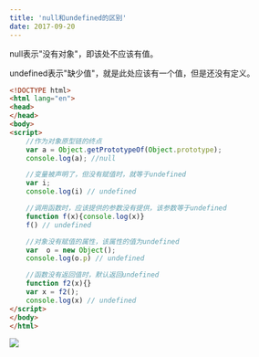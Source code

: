 ```yaml
---
title: 'null和undefined的区别'
date: 2017-09-20
---   
```

null表示"没有对象"，即该处不应该有值。  

undefined表示"缺少值"，就是此处应该有一个值，但是还没有定义。  
  

```html
<!DOCTYPE html>
<html lang="en">
<head>
</head>
<body>
<script>
    //作为对象原型链的终点
    var a = Object.getPrototypeOf(Object.prototype);
    console.log(a); //null

    //变量被声明了，但没有赋值时，就等于undefined
    var i;
    console.log(i) // undefined

    //调用函数时，应该提供的参数没有提供，该参数等于undefined
    function f(x){console.log(x)}
    f() // undefined

    //对象没有赋值的属性，该属性的值为undefined
    var  o = new Object();
    console.log(o.p) // undefined

    //函数没有返回值时，默认返回undefined
    function f2(x){}
    var x = f2();
    console.log(x) // undefined
</script>
</body>
</html>
```
![](https://img-blog.csdn.net/20170920174007495?watermark/2/text/aHR0cDovL2Jsb2cuY3Nkbi5uZXQveHV0b25nYmFv/font/5a6L5L2T/fontsize/400/fill/I0JBQkFCMA/dissolve/70/gravity/Center)